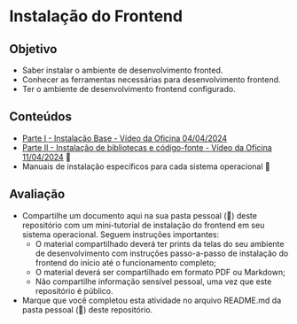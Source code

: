 # Instalação do Frontend

## Objetivo
* Saber instalar o ambiente de desenvolvimento fronted.
* Conhecer as ferramentas necessárias para desenvolvimento frontend.
* Ter o ambiente de desenvolvimento frontend configurado.

## Conteúdos
* [Parte I - Instalação Base - Vídeo da Oficina 04/04/2024](https://drive.google.com/file/d/15nNZjPOwE-Ak8SkZ0xo5DPtWqzhLjZ4I/view?usp=sharing)
* [Parte II - Instalação de bibliotecas e código-fonte - Vídeo da Oficina 11/04/2024]() :construction:
* Manuais de instalação específicos para cada sistema operacional :construction:

## Avaliação
* Compartilhe um documento aqui na sua pasta pessoal (:construction:) deste repositório com um mini-tutorial de instalação do frontend em seu sistema operacional. Seguem instruções importantes:
   * O material compartilhado deverá ter prints da telas do seu ambiente de desenvolvimento com instruções passo-a-passo de instalação do frontend do início até o funcionamento completo;
    * O material deverá ser compartilhado em formato PDF ou Markdown;
    * Não compartilhe informação sensível pessoal, uma vez que este repositório é público.
* Marque que você completou esta atividade no arquivo README.md da pasta pessoal (:construction:) deste repositório.